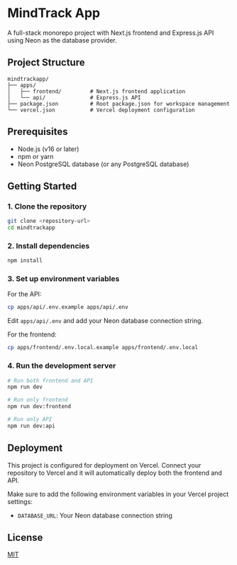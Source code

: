 # MindTrack App

A full-stack monorepo project with Next.js frontend and Express.js API using Neon as the database provider.

## Project Structure

```
mindtrackapp/
├── apps/
│   ├── frontend/         # Next.js frontend application
│   └── api/              # Express.js API
├── package.json          # Root package.json for workspace management
└── vercel.json           # Vercel deployment configuration
```

## Prerequisites

- Node.js (v16 or later)
- npm or yarn
- Neon PostgreSQL database (or any PostgreSQL database)

## Getting Started

### 1. Clone the repository

```bash
git clone <repository-url>
cd mindtrackapp
```

### 2. Install dependencies

```bash
npm install
```

### 3. Set up environment variables

For the API:
```bash
cp apps/api/.env.example apps/api/.env
```
Edit `apps/api/.env` and add your Neon database connection string.

For the frontend:
```bash
cp apps/frontend/.env.local.example apps/frontend/.env.local
```

### 4. Run the development server

```bash
# Run both frontend and API
npm run dev

# Run only frontend
npm run dev:frontend

# Run only API
npm run dev:api
```

## Deployment

This project is configured for deployment on Vercel. Connect your repository to Vercel and it will automatically deploy both the frontend and API.

Make sure to add the following environment variables in your Vercel project settings:

- `DATABASE_URL`: Your Neon database connection string

## License

[MIT](LICENSE)

